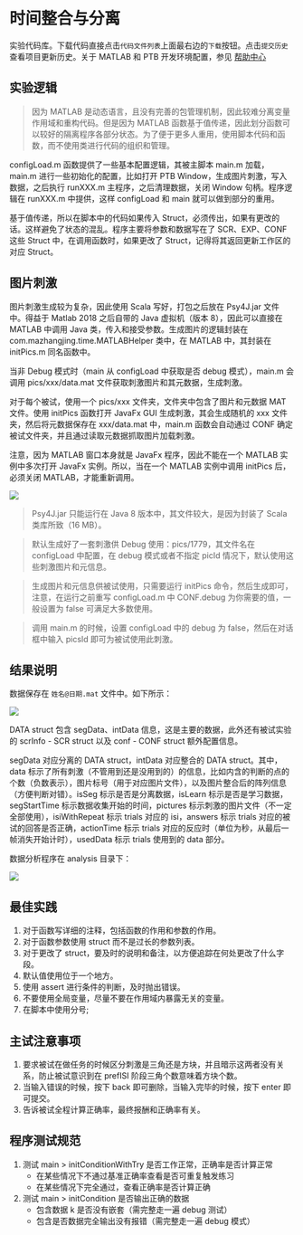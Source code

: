 # 时间整合与分离

实验代码库。下载代码直接点击`代码文件列表`上面最右边的`下载`按钮。点击`提交历史`查看项目更新历史。关于 MATLAB 和 PTB 开发环境配置，参见 [帮助中心](http://help.mazhangjing.com/matlab_ptb)

## 实验逻辑

> 因为 MATLAB 是动态语言，且没有完善的包管理机制，因此较难分离变量作用域和重构代码。但是因为 MATLAB 函数基于值传递，因此划分函数可以较好的隔离程序各部分状态。为了便于更多人重用，使用脚本代码和函数，而不使用类进行代码的组织和管理。

configLoad.m 函数提供了一些基本配置逻辑，其被主脚本 main.m 加载，main.m 进行一些初始化的配置，比如打开 PTB Window，生成图片刺激，写入数据，之后执行 runXXX.m 主程序，之后清理数据，关闭 Window 句柄。程序逻辑在 runXXX.m 中提供，这样 configLoad 和 main 就可以做到部分的重用。

基于值传递，所以在脚本中的代码如果传入 Struct，必须传出，如果有更改的话。这样避免了状态的混乱。程序主要将参数和数据写在了 SCR、EXP、CONF 这些 Struct 中，在调用函数时，如果更改了 Struct，记得将其返回更新工作区的对应 Struct。

## 图片刺激

图片刺激生成较为复杂，因此使用 Scala 写好，打包之后放在 Psy4J.jar 文件中。得益于 Matlab 2018 之后自带的 Java 虚拟机（版本 8），因此可以直接在 MATLAB 中调用 Java 类，传入和接受参数。生成图片的逻辑封装在 com.mazhangjing.time.MATLABHelper 类中，在 MATLAB 中，其封装在 initPics.m 同名函数中。

当非 Debug 模式时（main 从 configLoad 中获取是否 debug 模式），main.m 会调用 pics/xxx/data.mat 文件获取刺激图片和其元数据，生成刺激。

对于每个被试，使用一个 pics/xxx 文件夹，文件夹中包含了图片和元数据 MAT 文件。使用 initPics 函数打开 JavaFx GUI 生成刺激，其会生成随机的 xxx 文件夹，然后将元数据保存在 xxx/data.mat 中，main.m 函数会自动通过 CONF 确定被试文件夹，并且通过读取元数据抓取图片加载刺激。

注意，因为 MATLAB 窗口本身就是 JavaFx 程序，因此不能在一个 MATLAB 实例中多次打开 JavaFx 实例。所以，当在一个 MATLAB 实例中调用 initPics 后，必须关闭 MATLAB，才能重新调用。

![](http://static2.mazhangjing.com/20191204/ff661f0_WX20191204-181236.png)

> Psy4J.jar 只能运行在 Java 8 版本中，其文件较大，是因为封装了 Scala 类库所致（16 MB）。

> 默认生成好了一套刺激供 Debug 使用：pics/1779，其文件名在 configLoad 中配置，在 debug 模式或者不指定 picId 情况下，默认使用这些刺激图片和元信息。

> 生成图片和元信息供被试使用，只需要运行 initPics 命令，然后生成即可，注意，在运行之前重写 configLoad.m 中 CONF.debug 为你需要的值，一般设置为 false 可满足大多数使用。

> 调用 main.m 的时候，设置 configLoad 中的 debug 为 false，然后在对话框中输入 picsId 即可为被试使用此刺激。

## 结果说明

数据保存在 `姓名@日期.mat` 文件中。如下所示：

![](http://static2.mazhangjing.com/20191206/cc9d42a_data_example.png)

DATA struct 包含 segData、intData 信息，这是主要的数据，此外还有被试实验的 scrInfo - SCR struct 以及 conf - CONF struct 额外配置信息。

segData 对应分离的 DATA struct，intData 对应整合的 DATA struct。其中，data 标示了所有刺激（不管用到还是没用到的）的信息，比如内含的判断的点的个数（负数表示），图片标号（用于对应图片文件），以及图片整合后的阵列信息（方便判断对错）。isSeg 标示是否是分离数据，isLearn 标示是否是学习数据，segStartTime 标示数据收集开始的时间，pictures 标示刺激的图片文件（不一定全部使用），isiWithRepeat 标示 trials 对应的 isi，answers 标示 trials 对应的被试的回答是否正确，actionTime 标示 trials 对应的反应时（单位为秒，从最后一帧消失开始计时），usedData 标示 trials 使用到的 data 部分。

数据分析程序在 analysis 目录下：

![](http://static2.mazhangjing.com/20191230/05228dd_WX20191230-200024.png)


## 最佳实践

1. 对于函数写详细的注释，包括函数的作用和参数的作用。
2. 对于函数参数使用 struct 而不是过长的参数列表。
3. 对于更改了 struct，要及时的说明和备注，以方便追踪在何处更改了什么字段。
4. 默认值使用位于一个地方。
5. 使用 assert 进行条件的判断，及时抛出错误。
6. 不要使用全局变量，尽量不要在作用域内暴露无关的变量。
7. 在脚本中使用分号;

## 主试注意事项

1. 要求被试在做任务的时候区分刺激是三角还是方块，并且暗示这两者没有关系，防止被试意识到在 prefISI 阶段三角个数意味着方块个数。
2. 当输入错误的时候，按下 back 即可删除，当输入完毕的时候，按下 enter 即可提交。
3. 告诉被试全程计算正确率，最终报酬和正确率有关。

## 程序测试规范

1. 测试 main > initConditionWithTry 是否工作正常，正确率是否计算正常
	- 在某些情况下不通过基准正确率查看是否可重复触发练习
	- 在某些情况下完全通过，查看正确率是否计算正确
2. 测试 main > initCondition 是否输出正确的数据
	- 包含数据 k 是否没有嵌套（需完整走一遍 debug 测试）
	- 包含是否数据完全输出没有报错（需完整走一遍 debug 模式）